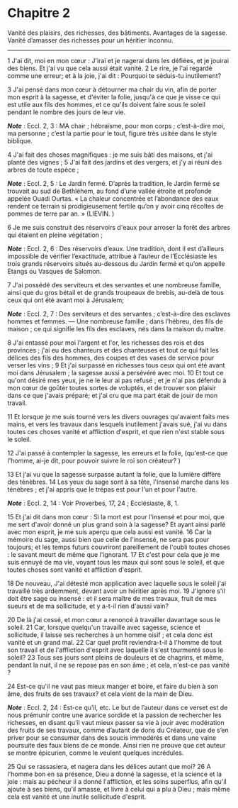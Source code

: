# Chapitre 2

Vanité des plaisirs, des richesses, des bâtiments.
Avantages de la sagesse.
Vanité d’amasser des richesses pour un héritier inconnu.

***

1 J'ai dit, moi en mon cœur : J'irai et je nagerai dans les défiées, et je jouirai des biens. Et j'ai vu que cela aussi était vanité. 2 Le rire, je l'ai regardé comme une erreur; et à la joie, j'ai dit : Pourquoi te séduis-tu inutilement?


3 J'ai pensé dans mon cœur à détourner ma chair du vin, afin de porter mon esprit à la sagesse, et d'éviter la folie, jusqu'à ce que je visse ce qui est utile aux fils des hommes, et ce qu'ils doivent faire sous le soleil pendant le nombre des jours de leur vie.

***Note*** :  Eccl. 2, 3 : MA chair ; hébraïsme, pour mon corps ; c’est-à-dire moi, ma personne ; c’est la partie pour le tout, figure très usitée dans le style biblique.

4 J'ai fait des choses magnifiques : je me suis bâti des maisons, et j'ai planté des vignes ; 5 J'ai fait des jardins et des vergers, et j'y ai réuni des arbres de toute espèce ;

***Note*** :  Eccl. 2, 5 : Le Jardin fermé. D’après la tradition, le Jardin fermé se trouvait au sud de Bethléhem, au fond d’une vallée étroite et profonde appelée Ouadi Ourtas. « La chaleur concentrée et l’abondance des eaux rendent ce terrain si prodigieusement fertile qu’on y avoir cinq récoltes de pommes de terre par an. » (LIEVIN. )

6 Je me suis construit des réservoirs d'eaux pour arroser la forêt des arbres qui étaient en pleine végétation ;

***Note*** :  Eccl. 2, 6 : Des réservoirs d’eaux. Une tradition, dont il est d’ailleurs impossible de vérifier l’exactitude, attribue à l’auteur de l’Ecclésiaste les trois grands réservoirs situés au-dessous du Jardin fermé et qu’on appelle Etangs ou Vasques de Salomon.

7 J'ai possédé des serviteurs et des servantes et une nombreuse famille, ainsi que du gros bétail et de grands troupeaux de brebis, au-delà de tous ceux qui ont été avant moi à Jérusalem;

***Note*** :  Eccl. 2, 7 : Des serviteurs et des servantes ; c’est-à-dire des esclaves hommes et femmes. ― Une nombreuse famille ; dans l’hébreu, des fils de maison ; ce qui signifie les fils des esclaves, nés dans la maison du maître.

8 J'ai entassé pour moi l'argent et l'or, les richesses des rois et des provinces ; j'ai eu des chanteurs et des chanteuses et tout ce qui fait les délices des fils des hommes, des coupes et des vases de service pour verser les vins ; 9 Et j'ai surpassé en richesses tous ceux qui ont été avant moi dans Jérusalem ; la sagesse aussi a persévéré avec moi. 10 Et tout ce qu'ont désiré mes yeux, je ne le leur ai pas refusé ; et je n'ai pas défendu à mon cœur de goûter toutes sortes de voluptés, et de trouver son plaisir dans ce que j'avais préparé; et j'ai cru que ma part était de jouir de mon travail.


11 Et lorsque je me suis tourné vers les divers ouvrages qu'avaient faits mes mains, et vers les travaux dans lesquels inutilement j'avais sué, j'ai vu dans toutes ces choses vanité et affliction d'esprit, et que rien n'est stable sous le soleil.


12 J'ai passé à contempler la sagesse, les erreurs et la folie, (qu'est-ce que l'homme, ai-je dit, pour pouvoir suivre le roi son créateur? )


13 Et j'ai vu que la sagesse surpasse autant la folie, que la lumière diffère des ténèbres. 14 Les yeux du sage sont à sa tête, l'insensé marche dans les ténèbres ; et j'ai appris que le trépas est pour l'un et pour l'autre.

***Note*** :  Eccl. 2, 14 : Voir Proverbes, 17, 24 ; Ecclésiaste, 8, 1.


15 Et j'ai dit dans mon cœur : Si la mort est pour l'insensé et pour moi, que me sert d'avoir donné un plus grand soin à la sagesse? Et ayant ainsi parlé avec mon esprit, je me suis aperçu que cela aussi est vanité. 16 Car la mémoire du sage, aussi bien que celle de l'insensé, ne sera pas pour toujours; et les temps futurs couvriront pareillement de l'oubli toutes choses : le savant meurt de même que l'ignorant. 17 Et c'est pour cela que je me suis ennuyé de ma vie, voyant tous les maux qui sont sous le soleil, et que toutes choses sont vanité et affliction d'esprit.


18 De nouveau, J'ai détesté mon application avec laquelle sous le soleil j'ai travaillé très ardemment, devant avoir un héritier après moi. 19 J'ignore s'il doit être sage ou insensé : et il sera maître de mes travaux, fruit de mes sueurs et de ma sollicitude, et y a-t-il rien d'aussi vain?


20 De là j'ai cessé, et mon cœur a renoncé à travailler davantage sous le soleil. 21 Car, lorsque quelqu'un travaille avec sagesse, science et sollicitude, il laisse ses recherches à un homme oisif ; et cela donc est vanité et un grand mal. 22 Car quel profit reviendra-t-il à l'homme de tout son travail et de l'affliction d'esprit avec laquelle il s'est tourmenté sous le soleil? 23 Tous ses jours sont pleins de douleurs et de chagrins, et même, pendant la nuit, il ne se repose pas en son âme ; et cela, n'est-ce pas vanité ?


24 Est-ce qu'il ne vaut pas mieux manger et boire, et faire du bien à son âme, des fruits de ses travaux? et cela vient de la main de Dieu.

***Note*** :  Eccl. 2, 24 : Est-ce qu’il, etc. Le but de l’auteur dans ce verset est de nous prémunir contre une avarice sordide et la passion de rechercher les richesses, en disant qu’il vaut mieux passer sa vie à jouir avec modération des fruits de ses travaux, comme d’autant de dons du Créateur, que de s’en priver pour se consumer dans des soucis immodérés et dans une vaine poursuite des faux biens de ce monde. Ainsi rien ne prouve que cet auteur se montre épicurien, comme le veulent quelques incrédules.

25 Qui se rassasiera, et nagera dans les délices autant que moi? 26 A l'homme bon en sa présence, Dieu a donné la sagesse, et la science et la joie : mais au pécheur il a donné l'affliction, et les soins superflus, afin qu'il ajoute à ses biens, qu'il amasse, et livre à celui qui a plu à Dieu ; mais même cela est vanité et une inutile sollicitude d'esprit.

